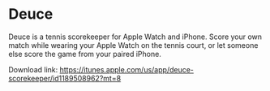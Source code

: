 # Deuce
Deuce is a tennis scorekeeper for Apple Watch and iPhone. Score your own match while wearing your Apple Watch on the tennis court, or let someone else score the game from your paired iPhone.

Download link: https://itunes.apple.com/us/app/deuce-scorekeeper/id1189508962?mt=8
